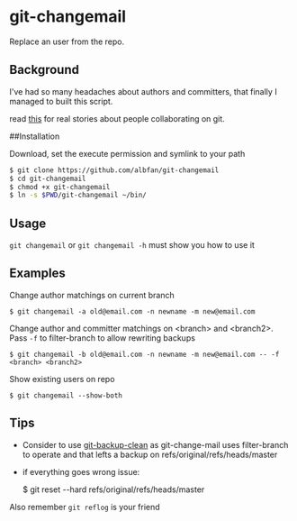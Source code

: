 # git-changemail

Replace an user from the repo.

## Background

I've had so many headaches about authors and committers, that finally I managed to built this script.

read [this](http://stacktoheap.com/blog/2013/01/06/using-mailmap-to-fix-authors-list-in-git/) for real stories about people collaborating on git.

##Installation

Download, set the execute permission and symlink to your path

```bash
$ git clone https://github.com/albfan/git-changemail 
$ cd git-changemail
$ chmod +x git-changemail
$ ln -s $PWD/git-changemail ~/bin/
```

## Usage

`git changemail` or `git changemail -h` must show you how to use it

## Examples

Change author matchings on current branch

    $ git changemail -a old@email.com -n newname -m new@email.com

Change author and committer matchings on \<branch\> and \<branch2\>. Pass `-f` to filter-branch to allow rewriting backups

    $ git changemail -b old@email.com -n newname -m new@email.com -- -f <branch> <branch2>

Show existing users on repo

    $ git changemail --show-both

## Tips

- Consider to use [git-backup-clean](https://github.com/albfan/git-backup-clean) as git-change-mail uses filter-branch to operate and that lefts a backup on refs/original/refs/heads/master

- if everything goes wrong issue:

    $ git reset --hard refs/original/refs/heads/master

Also remember `git reflog` is your friend

